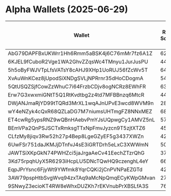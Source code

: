 # Alpha Wallets (2025-06-29)

| Wallet | Risk Score | Backtesting ROI (SOL) | Portfolio Value (USD) | SOL Balance | Farming Attempts / Total Tokens | Farming Ratio (%) | Median/Avg Risk of Last 10 Tokens | Median/Avg MC of Last 10 Tokens | Winrate (%) | ROI (%) | ROI (1D) (%) | Win Rate 1D (%) | Tokens (1D) | ROI (7D) (%) | Win Rate 7D (%) | Tokens (7D) | ROI (30D) (%) | Win Rate 30D (%) | Tokens (30D) | Realized Gains (USD) | Unrealized Gains (USD) | Median/Avg Holding Time (min) | Buy Size | Median/Avg Profit % Per Trade | Median/Avg Loss % Per Trade |
|----------|----------|----------|----------|----------|----------|----------|----------|----------|----------|----------|----------|----------|----------|----------|----------|----------|----------|----------|----------|----------|----------|----------|----------|----------|----------|
| AbG79DAPFBxUKWrr1Hh6Rmm5aBSK4j6C76mMr7fz6A1Z | 62.41 | 104.20% | $5660.22 | 37.3006 | 0 / 20 | 0.00% | 3.00/2.80 | $199.07K/$15.67M | 45.00% | 73.62% | 5.98% | 100.00% | 1 | 12.47% | 57.14% | 6 | 13.10% | 62.50% | 6 | $18829.80 | $325.72 | 50.90/34210.75 | $315.02 | 28.04%/59.79% | -89.19%/-71.40% |
| 6KJEL9fCuboR2Vge1WA2GhvZZqsWc4TMnyu1JurJusPU | 44.26 | 16.71% | $57079.39 | 63.8463 | 1 / 38 | 2.63% | 4.50/3.50 | $391.05K/$928.87M | 50.00% | 65.39% | 0.92% | 100.00% | 0 | 85.55% | 60.61% | 30 | 31.76% | 60.00% | 30 | $59072.34 | $3240.89 | 289.88/12584.29 | $57.45 | 197.48%/197.48% | -33.11%/-43.39% |
| 5h5oByFWJVTpLfsVATsY8cAHJ9XHp1UoRUJ56fZcWv5T | 64.91 | 14.86% | $12746.15 | 10.5283 | 0 / 12 | 0.00% | 4.00/2.57 | $210.57K/$537.53K | 75.00% | 58.29% | 0.17% | 100.00% | 2 | 3.21% | 45.45% | 6 | 100.00% | 75.00% | 12 | $9714.55 | $-128.82 | 4602.66/9329.34 | $137.17 | -/- | -/- |
| XvAuWnKCez8jUpodSiXNDgSVLjNPRrnr35dHoCDogmA | 54.68 | 13.21% | $3960.77 | 10.7955 | 3 / 307 | 0.98% | 4.50/5.40 | $21.20K/$68.82K | 53.42% | 14.73% | 1.01% | 100.00% | 1 | 3.70% | 52.94% | 3 | 304.19% | 58.82% | 25 | $5511.43 | $3346.42 | 119.84/11782.05 | $82.32 | 27.19%/65.84% | -25.25%/-35.69% |
| 5QtUSQZSjfCowZzWhuC7i64FrzbCDjv8ogNCRz8EWhFR | 63.58 | 7.14% | $2373.82 | 14.0074 | 18 / 209 | 8.61% | 4.50/4.10 | $91.06K/$476.25K | 51.20% | 14.65% | 0.32% | 100.00% | 1 | 4.21% | 54.55% | 4 | 108.45% | 56.82% | 20 | $7309.73 | $56.21 | 1043.93/43685.10 | $121.81 | 13.20%/47.74% | -16.13%/-28.55% |
| Erw7G3xwxmiGNtT5Q1RtKvdtbg2z4td7MFBBnzq6MtcR | 44.70 | 4.50% | $9708.09 | 7.0668 | 0 / 53 | 0.00% | 2.00/3.80 | $1.10M/$15.83M | 47.17% | 10.09% | 0.68% | 60.00% | 4 | 18.00% | 52.94% | 14 | 1544.67% | 54.76% | 30 | $12042.39 | $1277.17 | 4548.27/14935.59 | $338.83 | 8.02%/30.68% | -19.75%/-21.38% |
| DWjANJmaRjYD99tTQRd3MrXL1wqAJnUPvE3wcd8WVM9n | 28.71 | 2.57% | $24497.79 | 42.5572 | 0 / 17 | 0.00% | 0.00/1.00 | $10.06M/$28.12M | 70.59% | 36.86% | 0.19% | 60.00% | 0 | 35.25% | 71.43% | 7 | 100.00% | 70.59% | 17 | $6142.06 | $4188.91 | 3705.23/5201.49 | $385.68 | -/- | -/- |
| wY4eNZyk4cQxR68QZLaDG7M7niumsUHTmgFZ8NNxMEZ | 68.49 | 2.04% | $2475.43 | 16.3058 | 1 / 14 | 7.14% | 5.50/5.20 | $11.98K/$25.80K | 57.14% | 61.11% | 4354.65% | 63.64% | 11 | 100.00% | 57.14% | 14 | 100.00% | 57.14% | 14 | $2170.04 | $-0.69 | 40.49/130.05 | $235.61 | -/- | -/- |
| ET4cwRg5ypsRNZ9wQBnHAebvPmYJsUQpwgCy1AMVZ5nL | 57.44 | 1.98% | $4285.06 | 26.1387 | 1 / 57 | 1.75% | 5.00/5.10 | $4.61K/$15.71K | 52.63% | 20.21% | 10.22% | 63.64% | 10 | 100.00% | 52.63% | 57 | 100.00% | 52.63% | 57 | $4386.89 | $112.24 | 12.75/59.73 | $324.44 | -/- | -/- |
| BEmVPa2QnPSJSCTxRmksgTTxNpFmvJyzcn9T5zjtXTZ6 | 45.19 | 1.93% | $78365.52 | 167.5699 | 7 / 136 | 5.15% | 4.00/4.40 | $241.87K/$943.59K | 47.79% | 38.29% | 6.76% | 62.50% | 3 | 33.26% | 52.27% | 38 | 17486.51% | 46.55% | 117 | $66121.11 | $13422.46 | 112.29/2348.20 | $779.14 | 104.92%/157.55% | -45.07%/-55.91% |
| CLfzMy8jiqv3Rw52h27p4Bep8LgeGZyEF5g3437XWZn | 42.69 | 0.85% | $14633.94 | 63.8884 | 0 / 13 | 0.00% | 4.00/4.80 | $350.74K/$844.59K | 61.54% | 30.25% | 80.34% | 83.33% | 4 | 100.00% | 61.54% | 13 | 100.00% | 61.54% | 13 | $1372.29 | $-107.22 | 222.23/1324.13 | $202.32 | -/- | -/- |
| 6UwFSr751daJKMJjDTnfvJ4sE3iGRTDrh5eLxC3XWWmN | 50.71 | 0.78% | $2789.72 | 17.0239 | 0 / 13 | 0.00% | 0.00/1.70 | $1.73M/$253.01M | 46.15% | 23.61% | 0.00% | 0.00% | 0 | 1.19% | 100.00% | 0 | 14.28% | 100.00% | 0 | $3540.11 | $-8.01 | 723.42/14702.55 | $240.86 | 23.43%/60.22% | -33.93%/-43.91% |
| JAWTSiXKpGkN74PWHZci5jaJrgaAeCv41EechZTzrQhG | 37.00 | 0.45% | $1370.02 | 8.4916 | 0 / 34 | 0.00% | 0.00/0.80 | $57.72M/$193.77M | 58.82% | 17.43% | 12.34% | 77.78% | 3 | 35.70% | 63.16% | 4 | 100.00% | 58.82% | 34 | $2521.89 | $53.02 | 17901.31/18102.55 | $65.66 | -/- | -/- |
| 3Kd75rpqhUyX5R6293iHcpLU5DNcTQwHQ9czenghL4eY | 66.17 | 0.00% | $831.25 | 5.3051 | 0 / 12 | 0.00% | 2.00/3.00 | $4.31K/$2.04M | 58.33% | 103.63% | 0.00% | 0.00% | 0 | 11.10% | 100.00% | 1 | 285.10% | 100.00% | 2 | $1242.98 | $-9.60 | 223.58/6814.76 | $45.06 | 481.41%/664.14% | -52.98%/-49.38% |
| EqpJPrYsnc6FjyWt9YWfmk8YqrCQKi2jCnPVNPaEZGTd | 42.08 | 0.00% | $2588.66 | 8.2938 | 0 / 23 | 0.00% | 0.00/0.00 | $973.45M/$1.75B | 60.87% | 21.30% | 0.00% | 50.00% | 0 | 0.51% | 66.67% | 0 | 0.72% | 60.00% | 0 | $23499.67 | $977.91 | 140712.79/132227.26 | $313.37 | 29.38%/33.85% | -27.55%/-41.45% |
| 3AW79pspHtbSvgWvq94zxTAq9aMcNpQmqECyKWpGMvan | 27.17 | 0.00% | $4832.26 | 21.3934 | 0 / 12 | 0.00% | 0.00/0.00 | $142.51M/$731.19M | 58.33% | 112.55% | 0.00% | 0.00% | 0 | 99.16% | 75.00% | 3 | 100.82% | 66.67% | 4 | $15802.85 | $-31.82 | 27987.40/104878.10 | $1035.51 | 25.05%/35.66% | -30.71%/-45.52% |
| 9SNwyZ3ecioKT4RW8eWhxDUZKh7rEKVnubPrXBSLfA3S | 76.08 | 0.00% | $920.04 | 6.0571 | 0 / 83 | 0.00% | 8.00/7.20 | $4.02K/$14.34K | 48.19% | 140.87% | 0.07% | 100.00% | 0 | 0.07% | 100.00% | 0 | 4.46% | 41.67% | 11 | $2050.03 | $254.87 | 13.50/88.91 | $18.41 | 58.07%/355.80% | -35.27%/-41.21% |
